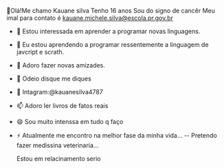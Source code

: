 
👋Olá!Me chamo Kauane silva
 Tenho 16 anos
 Sou do signo de cancêr
 Meu imal para contato é kauane.michele.silva@escola.pr.gov.br
- 🔭 Estou interessada em aprender a programar novas linguagens.
- 🌱 Eu estou aprendendo a programar ressentemente a linguagem de javcript e scrath.
- 👯 Adoro fazer novas amizades.
- 🤔 Odeio disque me diques 
- 💬 Intagram:@kauanesilva4787
- 📫 Adoro ler livros de fatos reais
- 😄 Sou muito intenssa em tudo q faço
- ⚡ Atualmente me encontro na melhor fase da minha vida...
--
    Pretendo fazer medissina veterinaria...

     Estou em relacinamento serio
